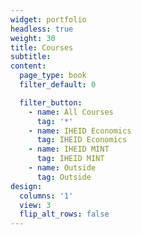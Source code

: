 ```yaml
---
widget: portfolio
headless: true
weight: 30
title: Courses
subtitle:
content:
  page_type: book
  filter_default: 0

  filter_button:
    - name: All Courses
      tag: '*'
    - name: IHEID Economics
      tag: IHEID Economics
    - name: IHEID MINT
      tag: IHEID MINT
    - name: Outside
      tag: Outside
design:
  columns: '1'
  view: 3
  flip_alt_rows: false
---
```


